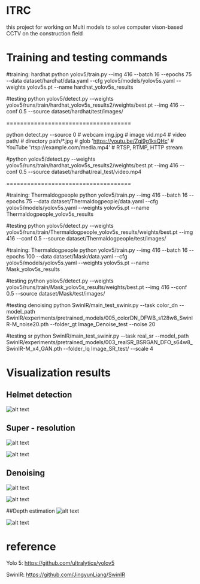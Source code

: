 # ITRC
this project for working on Multi models to solve computer vison-based CCTV on the construction field


# Training and testing commands
#training: hardhat
python yolov5/train.py --img 416 --batch 16 --epochs 75 --data dataset/hardhat/data.yaml --cfg yolov5/models/yolov5s.yaml --weights yolov5s.pt --name hardhat_yolov5s_results

#testing
python yolov5/detect.py --weights yolov5/runs/train/hardhat_yolov5s_results2/weights/best.pt --img 416 --conf 0.5 --source dataset/hardhat/test/images/

====================================

python detect.py --source 0  # webcam
                          img.jpg  # image 
                          vid.mp4  # video
                          path/  # directory
                          path/*.jpg  # glob
                          'https://youtu.be/Zgi9g1ksQHc'  # YouTube
                          'rtsp://example.com/media.mp4'  # RTSP, RTMP, HTTP stream

#python yolov5/detect.py --weights yolov5/runs/train/hardhat_yolov5s_results2/weights/best.pt --img 416 --conf 0.5 --source dataset/hardhat/real_test/video.mp4

====================================


#training: Thermaldogpeople
python yolov5/train.py --img 416 --batch 16 --epochs 75 --data dataset/Thermaldogpeople/data.yaml --cfg yolov5/models/yolov5s.yaml --weights yolov5s.pt --name Thermaldogpeople_yolov5s_results

#testing
python yolov5/detect.py --weights yolov5/runs/train/Thermaldogpeople_yolov5s_results/weights/best.pt --img 416 --conf 0.5 --source dataset/Thermaldogpeople/test/images/

#training: Thermaldogpeople
python yolov5/train.py --img 416 --batch 16 --epochs 100 --data dataset/Mask/data.yaml --cfg yolov5/models/yolov5s.yaml --weights yolov5s.pt --name Mask_yolov5s_results

#testing
python yolov5/detect.py --weights yolov5/runs/train/Mask_yolov5s_results/weights/best.pt --img 416 --conf 0.5 --source dataset/Mask/test/images/

#testing denoising
python SwinIR/main_test_swinir.py --task color_dn --model_path SwinIR/experiments/pretrained_models/005_colorDN_DFWB_s128w8_SwinIR-M_noise20.pth --folder_gt Image_Denoise_test --noise 20

#testing sr
python SwinIR/main_test_swinir.py --task real_sr --model_path SwinIR/experiments/pretrained_models/003_realSR_BSRGAN_DFO_s64w8_SwinIR-M_x4_GAN.pth --folder_lq Image_SR_test/ --scale 4

# Visualization results
## Helmet detection
![alt text](results_img/detection.jpg)
## Super - resolution
![alt text](results_img/org.jpg)

![alt text](results_img/results_sr.jpg)
## Denoising
![alt text](results_img/noise.jpg)

![alt text](results_img/results_denoise.jpg)

##Depth estimation
![alt text](results_img/1.png)

![alt text](results_img/results_depth.jpg)
# reference
Yolo 5: https://github.com/ultralytics/yolov5

SwinIR: https://github.com/JingyunLiang/SwinIR